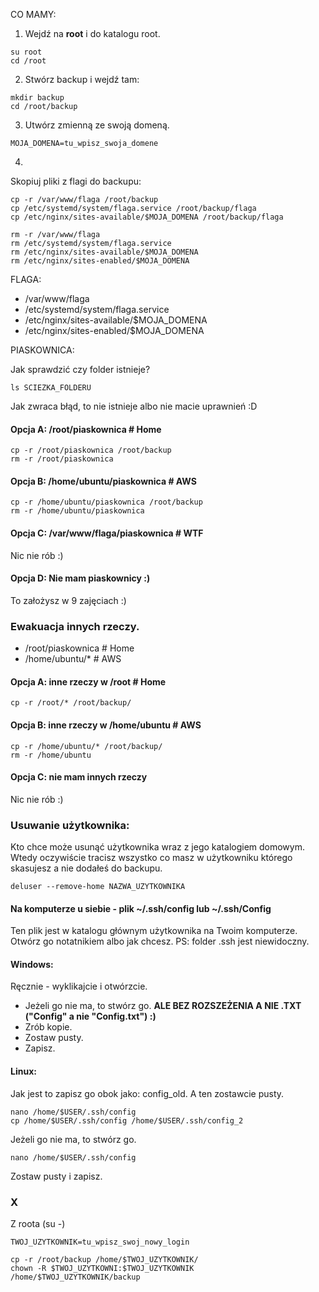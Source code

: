 CO MAMY:

1. Wejdź na **root** i do katalogu root.
```
su root
cd /root
```
2. Stwórz backup i wejdź tam:
```
mkdir backup
cd /root/backup
```
3. Utwórz zmienną ze swoją domeną.
```
MOJA_DOMENA=tu_wpisz_swoja_domene
```
4.

Skopiuj pliki z flagi do backupu:
```
cp -r /var/www/flaga /root/backup
cp /etc/systemd/system/flaga.service /root/backup/flaga
cp /etc/nginx/sites-available/$MOJA_DOMENA /root/backup/flaga
```

```
rm -r /var/www/flaga
rm /etc/systemd/system/flaga.service
rm /etc/nginx/sites-available/$MOJA_DOMENA
rm /etc/nginx/sites-enabled/$MOJA_DOMENA
```

FLAGA:
- /var/www/flaga
- /etc/systemd/system/flaga.service
- /etc/nginx/sites-available/$MOJA_DOMENA
- /etc/nginx/sites-enabled/$MOJA_DOMENA

PIASKOWNICA:

Jak sprawdzić czy folder istnieje?
```
ls SCIEZKA_FOLDERU
```
Jak zwraca błąd, to nie istnieje albo nie macie uprawnień :D



#### Opcja A: /root/piaskownica # Home
```
cp -r /root/piaskownica /root/backup
rm -r /root/piaskownica
```

#### Opcja B: /home/ubuntu/piaskownica # AWS
```
cp -r /home/ubuntu/piaskownica /root/backup
rm -r /home/ubuntu/piaskownica
```
#### Opcja C: /var/www/flaga/piaskownica # WTF

Nic nie rób :) 

#### Opcja D: Nie mam piaskownicy :)

To założysz w 9 zajęciach :)


### Ewakuacja innych rzeczy.
- /root/piaskownica # Home
- /home/ubuntu/* # AWS

#### Opcja A: inne rzeczy w /root # Home

```
cp -r /root/* /root/backup/
```

#### Opcja B: inne rzeczy w /home/ubuntu # AWS

```
cp -r /home/ubuntu/* /root/backup/
rm -r /home/ubuntu
```
#### Opcja C: nie mam innych rzeczy

Nic nie rób :) 



### Usuwanie użytkownika:

Kto chce może usunąć użytkownika wraz z jego katalogiem domowym. Wtedy oczywiście tracisz wszystko co masz w użytkowniku którego skasujesz a nie dodałeś do backupu.

```
deluser --remove-home NAZWA_UZYTKOWNIKA
```

#### Na komputerze u siebie - plik ~/.ssh/config lub ~/.ssh/Config

Ten plik jest w katalogu głównym użytkownika na Twoim komputerze. Otwórz go notatnikiem albo jak chcesz. PS: folder .ssh jest niewidoczny.

#### Windows:

Ręcznie - wyklikajcie i otwórzcie. 
- Jeżeli go nie ma, to stwórz go. **ALE BEZ ROZSZEŻENIA A NIE .TXT ("Config" a nie "Config.txt") :)**
- Zrób kopie.
- Zostaw pusty.
- Zapisz.

#### Linux:

Jak jest to zapisz go obok jako: config_old. A ten zostawcie pusty.
```
nano /home/$USER/.ssh/config
cp /home/$USER/.ssh/config /home/$USER/.ssh/config_2
```
Jeżeli go nie ma, to stwórz go. 
```
nano /home/$USER/.ssh/config
```

Zostaw pusty i zapisz.


### X

Z roota (su -)

```
TWOJ_UZYTKOWNIK=tu_wpisz_swoj_nowy_login
```

```
cp -r /root/backup /home/$TWOJ_UZYTKOWNIK/
chown -R $TWOJ_UZYTKOWNI:$TWOJ_UZYTKOWNIK /home/$TWOJ_UZYTKOWNIK/backup
```
